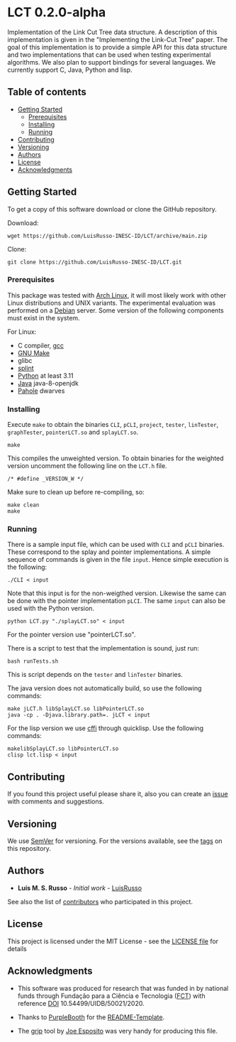 # LCT 0.2.0-alpha

Implementation of the Link Cut Tree data structure. A description of this
implementation is given in the "Implementing the Link-Cut Tree" paper. The
goal of this implementation is to provide a simple API for this data
structure and two implementations that can be used when testing
experimental algorithms. We also plan to support bindings for several
languages. We currently support C, Java, Python and lisp.

## Table of contents

- [Getting Started]
   - [Prerequisites]
   - [Installing]
   - [Running]
- [Contributing]
- [Versioning]
- [Authors]
- [License]
- [Acknowledgments]

## Getting Started

To get a copy of this software download or clone the GitHub repository.

Download:

```
wget https://github.com/LuisRusso-INESC-ID/LCT/archive/main.zip
```

Clone:

```
git clone https://github.com/LuisRusso-INESC-ID/LCT.git
```

### Prerequisites

This package was tested with [Arch Linux], it will most likely work with
other Linux distributions and UNIX variants. The experimental evaluation
was performed on a [Debian] server. Some version of the following
components must exist in the system.

For Linux:

* C compiler, [gcc]
* [GNU Make]
* glibc
* [splint]
* [Python] at least 3.11
* [Java] java-8-openjdk
* [Pahole] dwarves


### Installing

Execute `make` to obtain the binaries `CLI`, `pCLI`, `project`, `tester`,
`linTester`, `graphTester`, `pointerLCT.so` and `splayLCT.so`.

```
make
```

This compiles the unweighted version. To obtain binaries for the weighted
version uncomment the following line on the `LCT.h` file.

```
/* #define _VERSION_W */
```

Make sure to clean up before re-compiling, so:

```
make clean
make
```

### Running

There is a sample input file, which can be used with `CLI` and `pCLI`
binaries. These correspond to the splay and pointer implementations. A
simple sequence of commands is given in the file `input`. Hence simple
execution is the following:

```
./CLI < input
```

Note that this input is for the non-weigthed version. Likewise the same can
be done with the pointer implementation `pLCI`. The same `input` can also
be used with the Python version.

```
python LCT.py "./splayLCT.so" < input
```

For the pointer version use "pointerLCT.so".

There is a script to test that the implementation is sound, just run:

```
bash runTests.sh
```

This is script depends on the `tester` and `linTester` binaries.

The java version does not automatically build, so use the following commands:

```
make jLCT.h libSplayLCT.so libPointerLCT.so
java -cp . -Djava.library.path=. jLCT < input
```

For the lisp version we use [cffi] through quicklisp. Use the following
commands:

```
makelibSplayLCT.so libPointerLCT.so
clisp lct.lisp < input
```


## Contributing

If you found this project useful please share it, also you can create an
[issue] with comments and suggestions.

## Versioning

We use [SemVer] for versioning. For the versions available, see the [tags]
on this repository.

## Authors

* **Luís M. S. Russo** - *Initial work* - [LuisRusso]

See also the list of [contributors] who participated in this project.

## License

This project is licensed under the MIT License - see
the [LICENSE file] for details

## Acknowledgments

* This software was produced for research that was funded in by national funds
through Fundação para a Ciência e Tecnologia ([FCT]) with reference
[DOI] 10.54499/UIDB/50021/2020.

* Thanks to [PurpleBooth] for the [README-Template].
* The [grip] tool by [Joe Esposito] was very handy for producing this file.


[Getting Started]: #getting-started
[Prerequisites]: #prerequisites
[Installing]: #installing
[Running]: #running
[Contributing]: #contributing
[Versioning]: #versioning
[Authors]: #authors
[License]: #license
[Acknowledgments]: #acknowledgments

[Arch Linux]: https://archlinux.org/
[Debian]: https://www.debian.org/
[gcc]: https://gcc.gnu.org/
[clang]: https://clang.llvm.org/
[GNU Make]: https://www.gnu.org/software/make/
[splint]: http://splint.org/
[Python]: https://www.python.org/
[Java]: https://openjdk.org/
[Pahole]: https://github.com/acmel/dwarves
[DOI]: https://doi.org/10.54499/UIDB/50021/2020
[cffi]: https://cffi.common-lisp.dev/

[issue]: ../../issues
[luis.russo@tecnico.ulisboa.pt]: mailto:luis.russo@tecnico.ulisboa.pt
[SemVer]: http://semver.org/
[tags]: ../../tags
[LuisRusso]: https://github.com/LuisRusso-INESC-ID
[contributors]: ../../contributors
[LICENSE file]: ./LICENSE
[FCT]: https://www.fct.pt/
[PurpleBooth]: https://gist.github.com/PurpleBooth
[README-Template]: https://gist.github.com/PurpleBooth/109311bb0361f32d87a2
[grip]: https://github.com/joeyespo/grip
[Joe Esposito]: https://github.com/joeyespo
